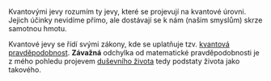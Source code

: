 Kvantovými jevy rozumím ty jevy, které se projevují na kvantové úrovni. Jejich účinky nevidíme přímo, ale dostávají se k nám (našim smyslům) skrze samotnou hmotu. 

Kvantové jevy se řídí svými zákony, kde se uplatňuje tzv. [kvantová pravděpodobnost](). __Závažná__ odchylka od matematické pravděpodobnosti je z mého pohledu projevem [duševního života]() tedy podstaty života jako takového.
